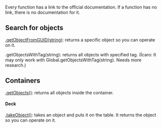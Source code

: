Every function has a link to the official documentation. If a function has no link, there is no documentation for it.

## Search for objects
[.getObjectFromGUID(string)](https://api.tabletopsimulator.com/base/#getobjectfromguid): returns a specific object so you can operate on it.

.getObjectsWithTag(string): returns all objects with specified tag. (Ícaro: It may only work with Global.getObjectsWithTag(string). Needs more research.)

## Containers
[.getObjects()](https://api.tabletopsimulator.com/object/#getobjects): returns all objects inside the container.

#### Deck
[.takeObject()](https://api.tabletopsimulator.com/object/#takeobject): takes an object and puts it on the table. It returns the object so you can operate on it.
